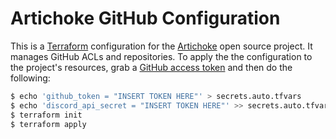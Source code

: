 # Artichoke GitHub Configuration

This is a [Terraform] configuration for the [Artichoke] open source project. It
manages GitHub ACLs and repositories. To apply the the configuration to the
project's resources, grab a [GitHub access token] and then do the following:

```bash
$ echo 'github_token = "INSERT TOKEN HERE"' > secrets.auto.tfvars
$ echo 'discord_api_secret = "INSERT TOKEN HERE"' >> secrets.auto.tfvars
$ terraform init
$ terraform apply
```

[terraform]: https://www.terraform.io
[artichoke]: https://github.com/artichoke
[github access token]:
  https://github.com/settings/tokens/new?scopes=repo,admin:org,admin:org_hook
